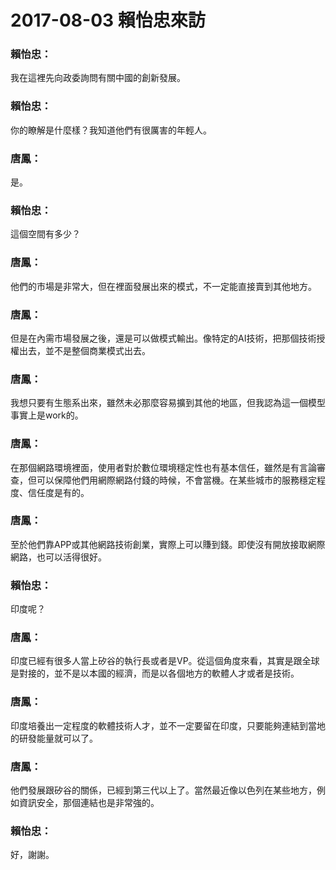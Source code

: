 # 2017-08-03 賴怡忠來訪

### 賴怡忠：
我在這裡先向政委詢問有關中國的創新發展。

### 賴怡忠：
你的瞭解是什麼樣？我知道他們有很厲害的年輕人。

### 唐鳳：
是。

### 賴怡忠：
這個空間有多少？

### 唐鳳：
他們的市場是非常大，但在裡面發展出來的模式，不一定能直接賣到其他地方。

### 唐鳳：
但是在內需市場發展之後，還是可以做模式輸出。像特定的AI技術，把那個技術授權出去，並不是整個商業模式出去。

### 唐鳳：
我想只要有生態系出來，雖然未必那麼容易擴到其他的地區，但我認為這一個模型事實上是work的。

### 唐鳳：
在那個網路環境裡面，使用者對於數位環境穩定性也有基本信任，雖然是有言論審查，但可以保障他們用網際網路付錢的時候，不會當機。在某些城市的服務穩定程度、信任度是有的。

### 唐鳳：
至於他們靠APP或其他網路技術創業，實際上可以賺到錢。即使沒有開放接取網際網路，也可以活得很好。

### 賴怡忠：
印度呢？

### 唐鳳：
印度已經有很多人當上矽谷的執行長或者是VP。從這個角度來看，其實是跟全球是對接的，並不是以本國的經濟，而是以各個地方的軟體人才或者是技術。

### 唐鳳：
印度培養出一定程度的軟體技術人才，並不一定要留在印度，只要能夠連結到當地的研發能量就可以了。

### 唐鳳：
他們發展跟矽谷的關係，已經到第三代以上了。當然最近像以色列在某些地方，例如資訊安全，那個連結也是非常強的。

### 賴怡忠：
好，謝謝。

